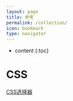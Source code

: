 ```yaml
---
layout: page
title: 参考
permalink: /collection/
icon: bookmark
type: navigator
---
```


* content
{:toc}
# CSS

[CSS选择器]({{site.url}}/page/CSS-selector-reference.html)
